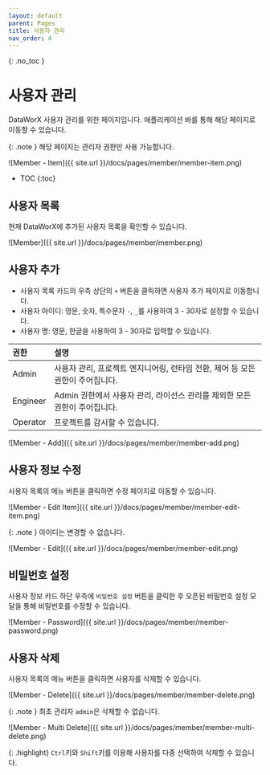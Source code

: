 ```yaml
---
layout: default
parent: Pages
title: 사용자 관리
nav_order: 4
---
```


{: .no_toc }
# 사용자 관리
DataWorX 사용자 관리를 위한 페이지입니다. 애플리케이션 바를 통해 해당 페이지로 이동할 수 있습니다.

{: .note }
해당 페이지는 관리자 권한만 사용 가능합니다.

![Member - Item]({{ site.url }}/docs/pages/member/member-item.png)

- TOC
{:toc}


## 사용자 목록
현재 DataWorX에 추가된 사용자 목록을 확인할 수 있습니다.

![Member]({{ site.url }}/docs/pages/member/member.png)


## 사용자 추가
- 사용자 목록 카드의 우측 상단의 `+` 버튼을 클릭하면 사용자 추가 페이지로 이동합니다.
- 사용자 아이디: 영문, 숫자, 특수문자 `-`, `_`를 사용하여  3 - 30자로 설정할 수 있습니다.
- 사용자 명: 영문, 한글을 사용하여 3 - 30자로 입력할 수 있습니다. 

| 권한     | 설명         |
| :------- | :---------- |
| Admin    | 사용자 관리, 프로젝트 엔지니어링, 런타임 전환, 제어 등 모든 권한이 주어집니다. |
| Engineer | Admin 권한에서 사용자 관리, 라이선스 관리를 제외한 모든 권한이 주어집니다. |
| Operator | 프로젝트를 감시할 수 있습니다. |

![Member - Add]({{ site.url }}/docs/pages/member/member-add.png)


## 사용자 정보 수정
사용자 목록의 메뉴 버튼을 클릭하면 수정 페이지로 이동할 수 있습니다. 

![Member - Edit Item]({{ site.url }}/docs/pages/member/member-edit-item.png)

{: .note }
아이디는 변경할 수 없습니다.

![Member - Edit]({{ site.url }}/docs/pages/member/member-edit.png)


## 비밀번호 설정
사용자 정보 카드 하단 우측에 `비밀번호 설정` 버튼을 클릭한 후 오픈된 비밀번호 설정 모달을 통해 비밀번호를 수정할 수 있습니다. 

![Member - Password]({{ site.url }}/docs/pages/member/member-password.png)


## 사용자 삭제
사용자 목록의 메뉴 버튼을 클릭하면 사용자를 삭제할 수 있습니다. 

![Member - Delete]({{ site.url }}/docs/pages/member/member-delete.png)

{: .note }
최초 관리자 `admin`은 삭제할 수 없습니다.

![Member - Multi Delete]({{ site.url }}/docs/pages/member/member-multi-delete.png)

{: .highlight}
`Ctrl`키와 `Shift`키를 이용해 사용자를 다중 선택하여 삭제할 수 있습니다.

